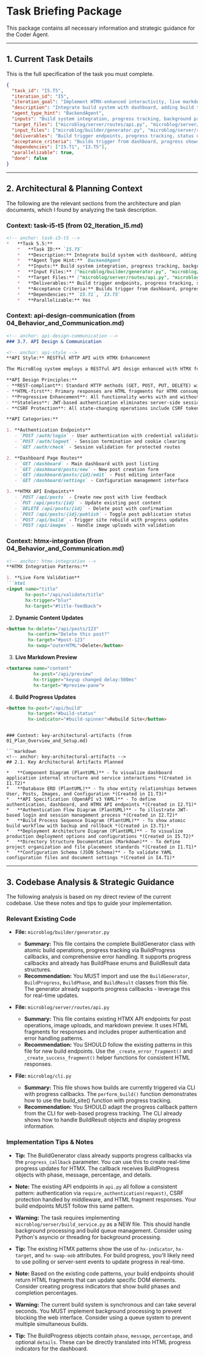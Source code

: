 # Task Briefing Package

This package contains all necessary information and strategic guidance for the Coder Agent.

---

## 1. Current Task Details

This is the full specification of the task you must complete.

```json
{
  "task_id": "I5.T5",
  "iteration_id": "I5",
  "iteration_goal": "Implement HTMX-enhanced interactivity, live markdown preview, image management, and build system integration with the dashboard",
  "description": "Integrate build system with dashboard, adding build trigger endpoints, progress tracking, and status updates with HTMX. Implement build queue and background processing.",
  "agent_type_hint": "BackendAgent",
  "inputs": "Build system integration, progress tracking, background processing requirements",
  "target_files": ["microblog/server/routes/api.py", "microblog/server/build_service.py"],
  "input_files": ["microblog/builder/generator.py", "microblog/server/routes/api.py"],
  "deliverables": "Build trigger endpoints, progress tracking, status updates, background processing, build queue",
  "acceptance_criteria": "Builds trigger from dashboard, progress shows in real-time, status updates work, background processing functional, build queue prevents conflicts",
  "dependencies": ["I5.T1", "I3.T5"],
  "parallelizable": true,
  "done": false
}
```

---

## 2. Architectural & Planning Context

The following are the relevant sections from the architecture and plan documents, which I found by analyzing the task description.

### Context: task-i5-t5 (from 02_Iteration_I5.md)

```markdown
<!-- anchor: task-i5-t5 -->
*   **Task 5.5:**
    *   **Task ID:** `I5.T5`
    *   **Description:** Integrate build system with dashboard, adding build trigger endpoints, progress tracking, and status updates with HTMX. Implement build queue and background processing.
    *   **Agent Type Hint:** `BackendAgent`
    *   **Inputs:** Build system integration, progress tracking, background processing requirements
    *   **Input Files:** ["microblog/builder/generator.py", "microblog/server/routes/api.py"]
    *   **Target Files:** ["microblog/server/routes/api.py", "microblog/server/build_service.py"]
    *   **Deliverables:** Build trigger endpoints, progress tracking, status updates, background processing, build queue
    *   **Acceptance Criteria:** Builds trigger from dashboard, progress shows in real-time, status updates work, background processing functional, build queue prevents conflicts
    *   **Dependencies:** `I5.T1`, `I3.T5`
    *   **Parallelizable:** Yes
```

### Context: api-design-communication (from 04_Behavior_and_Communication.md)

```markdown
<!-- anchor: api-design-communication -->
### 3.7. API Design & Communication

<!-- anchor: api-style -->
**API Style:** RESTful HTTP API with HTMX Enhancement

The MicroBlog system employs a RESTful API design enhanced with HTMX for dynamic interactions. This approach provides a traditional web application experience while enabling progressive enhancement through AJAX-style interactions without complex JavaScript frameworks.

**API Design Principles:**
- **REST-compliant**: Standard HTTP methods (GET, POST, PUT, DELETE) with semantic URLs
- **HTML-first**: Primary responses are HTML fragments for HTMX consumption
- **Progressive Enhancement**: All functionality works with and without JavaScript
- **Stateless**: JWT-based authentication eliminates server-side session management
- **CSRF Protection**: All state-changing operations include CSRF token validation

**API Categories:**

1. **Authentication Endpoints**
   - `POST /auth/login` - User authentication with credential validation
   - `POST /auth/logout` - Session termination and cookie clearing
   - `GET /auth/check` - Session validation for protected routes

2. **Dashboard Page Routes**
   - `GET /dashboard` - Main dashboard with post listing
   - `GET /dashboard/posts/new` - New post creation form
   - `GET /dashboard/posts/{id}/edit` - Post editing interface
   - `GET /dashboard/settings` - Configuration management interface

3. **HTMX API Endpoints**
   - `POST /api/posts` - Create new post with live feedback
   - `PUT /api/posts/{id}` - Update existing post content
   - `DELETE /api/posts/{id}` - Delete post with confirmation
   - `POST /api/posts/{id}/publish` - Toggle post publication status
   - `POST /api/build` - Trigger site rebuild with progress updates
   - `POST /api/images` - Handle image uploads with validation
```

### Context: htmx-integration (from 04_Behavior_and_Communication.md)

```markdown
<!-- anchor: htmx-integration -->
**HTMX Integration Patterns:**

1. **Live Form Validation**
```html
<input name="title"
       hx-post="/api/validate/title"
       hx-trigger="blur"
       hx-target="#title-feedback">
```

2. **Dynamic Content Updates**
```html
<button hx-delete="/api/posts/123"
        hx-confirm="Delete this post?"
        hx-target="#post-123"
        hx-swap="outerHTML">Delete</button>
```

3. **Live Markdown Preview**
```html
<textarea name="content"
          hx-post="/api/preview"
          hx-trigger="keyup changed delay:500ms"
          hx-target="#preview-pane">
```

4. **Build Progress Updates**
```html
<button hx-post="/api/build"
        hx-target="#build-status"
        hx-indicator="#build-spinner">Rebuild Site</button>
```
```

### Context: key-architectural-artifacts (from 01_Plan_Overview_and_Setup.md)

```markdown
<!-- anchor: key-architectural-artifacts -->
## 2.1. Key Architectural Artifacts Planned

*   **Component Diagram (PlantUML)** - To visualize dashboard application internal structure and service interactions *(Created in I1.T2)*
*   **Database ERD (PlantUML)** - To show entity relationships between User, Posts, Images, and Configuration *(Created in I1.T3)*
*   **API Specification (OpenAPI v3 YAML)** - To define authentication, dashboard, and HTMX API endpoints *(Created in I2.T1)*
*   **Authentication Flow Diagram (PlantUML)** - To illustrate JWT-based login and session management process *(Created in I2.T2)*
*   **Build Process Sequence Diagram (PlantUML)** - To show atomic build workflow with backup and rollback *(Created in I3.T1)*
*   **Deployment Architecture Diagram (PlantUML)** - To visualize production deployment options and configurations *(Created in I5.T2)*
*   **Directory Structure Documentation (Markdown)** - To define project organization and file placement standards *(Created in I1.T1)*
*   **Configuration Schema (JSON Schema)** - To validate YAML configuration files and document settings *(Created in I4.T1)*
```

---

## 3. Codebase Analysis & Strategic Guidance

The following analysis is based on my direct review of the current codebase. Use these notes and tips to guide your implementation.

### Relevant Existing Code

*   **File:** `microblog/builder/generator.py`
    *   **Summary:** This file contains the complete BuildGenerator class with atomic build operations, progress tracking via BuildProgress callbacks, and comprehensive error handling. It supports progress callbacks and already has BuildPhase enums and BuildResult data structures.
    *   **Recommendation:** You MUST import and use the `BuildGenerator`, `BuildProgress`, `BuildPhase`, and `BuildResult` classes from this file. The generator already supports progress callbacks - leverage this for real-time updates.

*   **File:** `microblog/server/routes/api.py`
    *   **Summary:** This file contains existing HTMX API endpoints for post operations, image uploads, and markdown preview. It uses HTML fragments for responses and includes proper authentication and error handling patterns.
    *   **Recommendation:** You SHOULD follow the existing patterns in this file for new build endpoints. Use the `_create_error_fragment()` and `_create_success_fragment()` helper functions for consistent HTML responses.

*   **File:** `microblog/cli.py`
    *   **Summary:** This file shows how builds are currently triggered via CLI with progress callbacks. The `perform_build()` function demonstrates how to use the build_site() function with progress tracking.
    *   **Recommendation:** You SHOULD adapt the progress callback pattern from the CLI for web-based progress tracking. The CLI already shows how to handle BuildResult objects and display progress information.

### Implementation Tips & Notes

*   **Tip:** The BuildGenerator class already supports progress callbacks via the `progress_callback` parameter. You can use this to create real-time progress updates for HTMX. The callback receives BuildProgress objects with phase, message, percentage, and details.

*   **Note:** The existing API endpoints in `api.py` all follow a consistent pattern: authentication via `require_authentication(request)`, CSRF protection handled by middleware, and HTML fragment responses. Your build endpoints MUST follow this same pattern.

*   **Warning:** The task requires implementing `microblog/server/build_service.py` as a NEW file. This should handle background processing and build queue management. Consider using Python's asyncio or threading for background processing.

*   **Tip:** The existing HTMX patterns show the use of `hx-indicator`, `hx-target`, and `hx-swap-oob` attributes. For build progress, you'll likely need to use polling or server-sent events to update progress in real-time.

*   **Note:** Based on the existing code patterns, your build endpoints should return HTML fragments that can update specific DOM elements. Consider creating progress indicators that show build phases and completion percentages.

*   **Warning:** The current build system is synchronous and can take several seconds. You MUST implement background processing to prevent blocking the web interface. Consider using a queue system to prevent multiple simultaneous builds.

*   **Tip:** The BuildProgress objects contain `phase`, `message`, `percentage`, and optional `details`. These can be directly translated into HTML progress indicators for the dashboard.